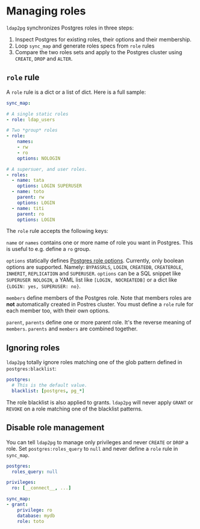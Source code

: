 <h1>Managing roles</h1>

`ldap2pg` synchronizes Postgres roles in three steps:

1. Inspect Postgres for existing roles, their options and their membership.
2. Loop `sync_map` and generate roles specs from `role` rules
3. Compare the two roles sets and apply to the Postgres cluster using `CREATE`,
   `DROP` and `ALTER`.


## `role` rule

A `role` rule is a dict or a list of dict. Here is a full sample:

``` yaml
sync_map:

# A single static roles
- role: ldap_users

# Two *group* roles
- role:
    names:
    - rw
    - ro
    options: NOLOGIN

# A supersuer, and user roles.
- roles:
  - name: tata
    options: LOGIN SUPERUSER
  - name: toto
    parent: rw
    options: LOGIN
  - name: titi
    parent: ro
    options: LOGIN
```


The `role` rule accepts the following keys:

`name` or `names` contains one or more name of role you want in Postgres. This
is useful to e.g. define a `ro` group.

`options` statically defines [Postgres role
options](https://www.postgresql.org/docs/current/static/sql-createrole.html).
Currently, only boolean options are supported. Namely: `BYPASSRLS`, `LOGIN`,
`CREATEDB`, `CREATEROLE`, `INHERIT`, `REPLICATION` and `SUPERUSER`. `options`
can be a SQL snippet like `SUPERUSER NOLOGIN`, a YAML list like `[LOGIN,
NOCREATEDB]` or a dict like `{LOGIN: yes, SUPERUSER: no}`.

`members` define members of the Postgres role. Note that members roles are
**not** automatically created in Postres cluster. You must define a `role` rule
for each member too, with their own options.

`parent`, `parents` define one or more parent role. It's the reverse meaning of
`members`. `parents` and `members` are combined together.


## Ignoring roles

`ldap2pg` totally ignore roles matching one of the glob pattern defined in
`postgres:blacklist`:

``` yaml
postgres:
  # This is the default value.
  blacklist: [postgres, pg_*]
```

The role blacklist is also applied to grants. `ldap2pg` will never apply `GRANT`
or `REVOKE` on a role matching one of the blacklist patterns.


## Disable role management

You can tell `ldap2pg` to manage only privileges and never `CREATE` or `DROP` a
role. Set `postgres:roles_query` to `null` and never define a `role` rule in
`sync_map`.

``` yaml
postgres:
  roles_query: null

privileges:
  ro: [__connect__, ...]

sync_map:
- grant:
    privilege: ro
    database: mydb
    role: toto
```
